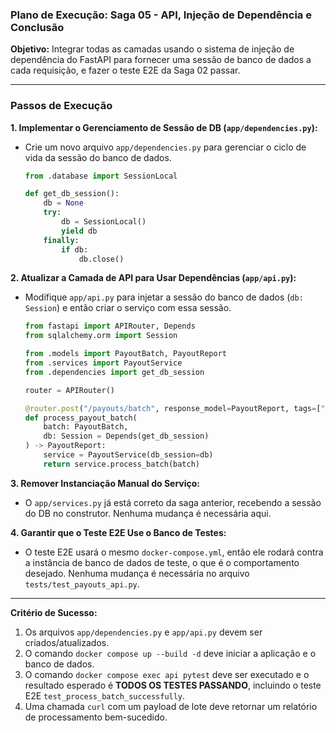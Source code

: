 ### **Plano de Execução: Saga 05 - API, Injeção de Dependência e Conclusão**

**Objetivo:** Integrar todas as camadas usando o sistema de injeção de dependência do FastAPI para fornecer uma sessão de banco de dados a cada requisição, e fazer o teste E2E da Saga 02 passar.

---

### **Passos de Execução**

**1. Implementar o Gerenciamento de Sessão de DB (`app/dependencies.py`):**
   - Crie um novo arquivo `app/dependencies.py` para gerenciar o ciclo de vida da sessão do banco de dados.
     ```python
     from .database import SessionLocal

     def get_db_session():
         db = None
         try:
             db = SessionLocal()
             yield db
         finally:
             if db:
                 db.close()
     ```

**2. Atualizar a Camada de API para Usar Dependências (`app/api.py`):**
   - Modifique `app/api.py` para injetar a sessão do banco de dados (`db: Session`) e então criar o serviço com essa sessão.
     ```python
     from fastapi import APIRouter, Depends
     from sqlalchemy.orm import Session

     from .models import PayoutBatch, PayoutReport
     from .services import PayoutService
     from .dependencies import get_db_session

     router = APIRouter()

     @router.post("/payouts/batch", response_model=PayoutReport, tags=["Payouts"])
     def process_payout_batch(
         batch: PayoutBatch,
         db: Session = Depends(get_db_session)
     ) -> PayoutReport:
         service = PayoutService(db_session=db)
         return service.process_batch(batch)
     ```

**3. Remover Instanciação Manual do Serviço:**
   - O `app/services.py` já está correto da saga anterior, recebendo a sessão do DB no construtor. Nenhuma mudança é necessária aqui.

**4. Garantir que o Teste E2E Use o Banco de Testes:**
   - O teste E2E usará o mesmo `docker-compose.yml`, então ele rodará contra a instância de banco de dados de teste, o que é o comportamento desejado. Nenhuma mudança é necessária no arquivo `tests/test_payouts_api.py`.

---

**Critério de Sucesso:**
1.  Os arquivos `app/dependencies.py` e `app/api.py` devem ser criados/atualizados.
2.  O comando `docker compose up --build -d` deve iniciar a aplicação e o banco de dados.
3.  O comando `docker compose exec api pytest` deve ser executado e o resultado esperado é **TODOS OS TESTES PASSANDO**, incluindo o teste E2E `test_process_batch_successfully`.
4.  Uma chamada `curl` com um payload de lote deve retornar um relatório de processamento bem-sucedido.
